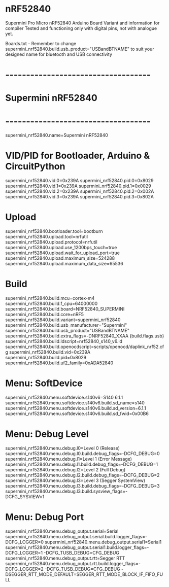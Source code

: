 # nRF52840
Supermini Pro Micro nRF52840 Arduino Board Variant and information for compiler
Tested and functioning only with digital pins, not with analogue yet. 

Boards.txt - Remember to change supermini_nrf52840.build.usb_product="USBandBTNAME" to suit your designed name for bluetooth and USB connectivity

# -----------------------------------
# Supermini nRF52840
# -----------------------------------
supermini_nrf52840.name=Supermini nRF52840

# VID/PID for Bootloader, Arduino & CircuitPython
supermini_nrf52840.vid.0=0x239A
supermini_nrf52840.pid.0=0x8029
supermini_nrf52840.vid.1=0x239A
supermini_nrf52840.pid.1=0x0029
supermini_nrf52840.vid.2=0x239A
supermini_nrf52840.pid.2=0x002A
supermini_nrf52840.vid.3=0x239A
supermini_nrf52840.pid.3=0x802A

# Upload
supermini_nrf52840.bootloader.tool=bootburn
supermini_nrf52840.upload.tool=nrfutil
supermini_nrf52840.upload.protocol=nrfutil
supermini_nrf52840.upload.use_1200bps_touch=true
supermini_nrf52840.upload.wait_for_upload_port=true
supermini_nrf52840.upload.maximum_size=524288
supermini_nrf52840.upload.maximum_data_size=65536

# Build
supermini_nrf52840.build.mcu=cortex-m4
supermini_nrf52840.build.f_cpu=64000000
supermini_nrf52840.build.board=NRF52840_SUPERMINI
supermini_nrf52840.build.core=nRF5
supermini_nrf52840.build.variant=supermini_nrf52840
supermini_nrf52840.build.usb_manufacturer="Supermini"
supermini_nrf52840.build.usb_product="USBandBTNAME" 
supermini_nrf52840.build.extra_flags=-DNRF52840_XXAA {build.flags.usb}
supermini_nrf52840.build.ldscript=nrf52840_s140_v6.ld
supermini_nrf52840.build.openocdscript=scripts/openocd/daplink_nrf52.cfg
supermini_nrf52840.build.vid=0x239A
supermini_nrf52840.build.pid=0x8029
supermini_nrf52840.build.uf2_family=0xADA52840

# Menu: SoftDevice
supermini_nrf52840.menu.softdevice.s140v6=S140 6.1.1
supermini_nrf52840.menu.softdevice.s140v6.build.sd_name=s140
supermini_nrf52840.menu.softdevice.s140v6.build.sd_version=6.1.1
supermini_nrf52840.menu.softdevice.s140v6.build.sd_fwid=0x00B6

# Menu: Debug Level
supermini_nrf52840.menu.debug.l0=Level 0 (Release)
supermini_nrf52840.menu.debug.l0.build.debug_flags=-DCFG_DEBUG=0
supermini_nrf52840.menu.debug.l1=Level 1 (Error Message)
supermini_nrf52840.menu.debug.l1.build.debug_flags=-DCFG_DEBUG=1
supermini_nrf52840.menu.debug.l2=Level 2 (Full Debug)
supermini_nrf52840.menu.debug.l2.build.debug_flags=-DCFG_DEBUG=2
supermini_nrf52840.menu.debug.l3=Level 3 (Segger SystemView)
supermini_nrf52840.menu.debug.l3.build.debug_flags=-DCFG_DEBUG=3
supermini_nrf52840.menu.debug.l3.build.sysview_flags=-DCFG_SYSVIEW=1

# Menu: Debug Port
supermini_nrf52840.menu.debug_output.serial=Serial
supermini_nrf52840.menu.debug_output.serial.build.logger_flags=-DCFG_LOGGER=0
supermini_nrf52840.menu.debug_output.serial1=Serial1
supermini_nrf52840.menu.debug_output.serial1.build.logger_flags=-DCFG_LOGGER=1 -DCFG_TUSB_DEBUG=CFG_DEBUG
supermini_nrf52840.menu.debug_output.rtt=Segger RTT
supermini_nrf52840.menu.debug_output.rtt.build.logger_flags=-DCFG_LOGGER=2 -DCFG_TUSB_DEBUG=CFG_DEBUG -DSEGGER_RTT_MODE_DEFAULT=SEGGER_RTT_MODE_BLOCK_IF_FIFO_FULL





